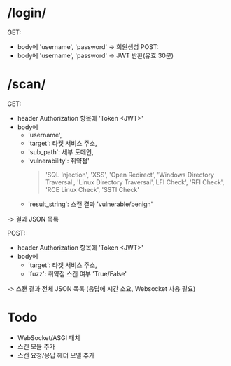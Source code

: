 # /login/
GET:
- body에 'username', 'password' -> 회원생성
POST:
- body에 'username', 'password' -> JWT 반환(유효 30분)

# /scan/

GET: 
- header Authorization 항목에 'Token \<JWT>'
- body에
	- 'username',
	- 'target': 타켓 서비스 주소, 
	- 'sub_path': 세부 도메인,
	- 'vulnerability': 취약점'
		> 'SQL Injection', 'XSS', 'Open Redirect', 'Windows Directory Traversal', 'Linux Directory Traversal', LFI Check', 'RFI Check', 'RCE Linux Check', 'SSTI Check'
	- 'result_string': 스캔 결과 'vulnerable/benign'

-> 결과 JSON 목록

POST:
- header Authorization 항목에 'Token \<JWT>'
- body에
	- 'target': 타겟 서비스 주소,
	- 'fuzz': 취약점 스캔 여부 'True/False'

-> 스캔 결과 전체 JSON 목록 (응답에 시간 소요, Websocket 사용 필요)
 

# Todo

- WebSocket/ASGI 패치
- 스캔 모듈 추가
- 스캔 요청/응답 헤더 모델 추가